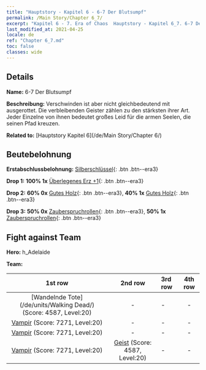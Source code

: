 ```yaml
---
title: "Hauptstory - Kapitel 6 - 6-7 Der Blutsumpf"
permalink: /Main Story/Chapter 6_7/
excerpt: "Kapitel 6 - 7. Era of Chaos  Hauptstory - Kapitel 6_7. 6-7 Der Blutsumpf"
last_modified_at: 2021-04-25
locale: de
ref: "Chapter 6_7.md"
toc: false
classes: wide
---
```


## Details

 **Name:** 6-7 Der Blutsumpf

 **Beschreibung:** Verschwinden ist aber nicht gleichbedeutend mit ausgerottet. Die verbleibenden Geister zählen zu den stärksten ihrer Art. Jeder Einzelne von ihnen bedeutet großes Leid für die armen Seelen, die seinen Pfad kreuzen.

 **Related to:** [Hauptstory Kapitel 6](/de/Main Story/Chapter 6/)

## Beutebelohnung

 **Erstabschlussbelohnung:** [Silberschlüssel](/ItemsDE/con_693/){: .btn .btn--era3}

 **Drop 1:** **100% 1x** [Überlegenes Erz +1](/ItemsDE/mat_19/){: .btn .btn--era3}

 **Drop 2:** **60% 0x** [Gutes Holz](/ItemsDE/mat_13/){: .btn .btn--era3}, **40% 1x** [Gutes Holz](/ItemsDE/mat_13/){: .btn .btn--era3}

 **Drop 3:** **50% 0x** [Zauberspruchrollen](/ItemsDE/con_694/){: .btn .btn--era3}, **50% 1x** [Zauberspruchrollen](/ItemsDE/con_694/){: .btn .btn--era3}


## Fight against Team
 **Hero:** h_Adelaide

 **Team:**


  | 1st row | 2nd row | 3rd row | 4th row |
  |:----:|:----:|:----|:----:|
  | [Wandelnde Tote](/de/units/Walking Dead/) (Score: 4587, Level:20)  | - | - | - |
  | [Vampir](/de/units/Vampire/) (Score: 7271, Level:20)  | - | - | - |
  | [Vampir](/de/units/Vampire/) (Score: 7271, Level:20)  | - | - | - |
  | [Vampir](/de/units/Vampire/) (Score: 7271, Level:20)  | [Geist](/de/units/Wight/) (Score: 4587, Level:20)  | - | - |


